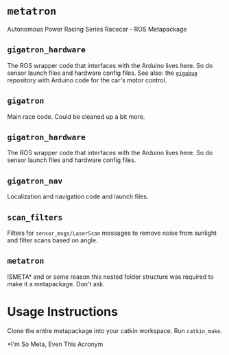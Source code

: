 # `metatron`
Autonomous Power Racing Series Racecar - ROS Metapackage

## `gigatron_hardware`
The ROS wrapper code that interfaces with the Arduino lives here. So do sensor launch files and hardware config files. See also: the [`gigabug`](http://github.com/5yler/gigabug/) repository with Arduino code for the car's motor control.

## `gigatron`
Main race code. Could be cleaned up a bit more.

## `gigatron_hardware`
The ROS wrapper code that interfaces with the Arduino lives here. So do sensor launch files and hardware config files.

## `gigatron_nav`
Localization and navigation code and launch files. 

## `scan_filters`
Filters for `sensor_msgs/LaserScan` messages to remove noise from sunlight and filter scans based on angle.

## `metatron` 
ISMETA* and or some reason this nested folder structure was required to make it a metapackage. Don't ask.

# Usage Instructions
Clone the entire metapackage into your catkin workspace. Run `catkin_make`.

*I'm So Meta, Even This Acronym
